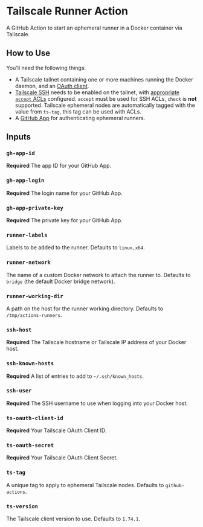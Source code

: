 # Tailscale Runner Action
 A GitHub Action to start an ephemeral runner in a Docker container via Tailscale.

## How to Use

You'll need the following things:

- A Tailscale tailnet containing one or more machines running the Docker daemon, and an [OAuth client](https://tailscale.com/kb/1215/oauth-clients#setting-up-an-oauth-client).
- [Tailscale SSH](https://tailscale.com/kb/1193/tailscale-ssh) needs to be enabled on the tailnet, with [appropriate `accept` ACLs](https://tailscale.com/kb/1193/tailscale-ssh#action) configured. `accept` must be used for SSH ACLs, `check` is **not** supported. Tailscale ephemeral nodes are automatically tagged with the value from `ts-tag`, this tag can be used with ACLs.
- A [GitHub App](https://docs.github.com/en/actions/hosting-your-own-runners/managing-self-hosted-runners-with-actions-runner-controller/authenticating-to-the-github-api#authenticating-arc-with-a-github-app) for authenticating ephemeral runners.

## Inputs

### `gh-app-id`

**Required** The app ID for your GitHub App.

### `gh-app-login`

**Required** The login name for your GitHub App.

### `gh-app-private-key`

**Required** The private key for your GitHub App.

### `runner-labels`

Labels to be added to the runner. Defaults to `linux,x64`.

### `runner-network`

The name of a custom Docker network to attach the runner to. Defaults to `bridge` (the default Docker bridge network).

### `runner-working-dir`

A path on the host for the runner working directory. Defaults to `/tmp/actions-runners`.

### `ssh-host`

**Required** The Tailscale hostname or Tailscale IP address of your Docker host.

### `ssh-known-hosts`

**Required** A list of entries to add to `~/.ssh/known_hosts`.

### `ssh-user`

**Required** The SSH username to use when logging into your Docker host.

### `ts-oauth-client-id`

**Required** Your Tailscale OAuth Client ID.

### `ts-oauth-secret`

**Required** Your Tailscale OAuth Client Secret.

### `ts-tag`

A unique tag to apply to ephemeral Tailscale nodes. Defaults to `github-actions`.

### `ts-version`

The Tailscale client version to use. Defaults to `1.74.1`.

